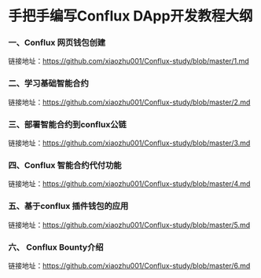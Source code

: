 # 手把手编写Conflux DApp开发教程大纲

### 一、Conflux 网页钱包创建
链接地址：https://github.com/xiaozhu001/Conflux-study/blob/master/1.md

### 二、学习基础智能合约
链接地址：https://github.com/xiaozhu001/Conflux-study/blob/master/2.md

### 三、部署智能合约到conflux公链
链接地址：https://github.com/xiaozhu001/Conflux-study/blob/master/3.md

### 四、Conflux 智能合约代付功能
链接地址：https://github.com/xiaozhu001/Conflux-study/blob/master/4.md

### 五、基于conflux 插件钱包的应用
链接地址：https://github.com/xiaozhu001/Conflux-study/blob/master/5.md

### 六、 Conflux Bounty介绍
链接地址：https://github.com/xiaozhu001/Conflux-study/blob/master/6.md
